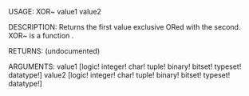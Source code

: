 USAGE:
     XOR~ value1 value2 

DESCRIPTION:
     Returns the first value exclusive ORed with the second.
     XOR~ is a function .

RETURNS:
    (undocumented)

ARGUMENTS:
    value1 [logic! integer! char! tuple! binary! bitset! typeset! datatype!]
    value2 [logic! integer! char! tuple! binary! bitset! typeset! datatype!]
